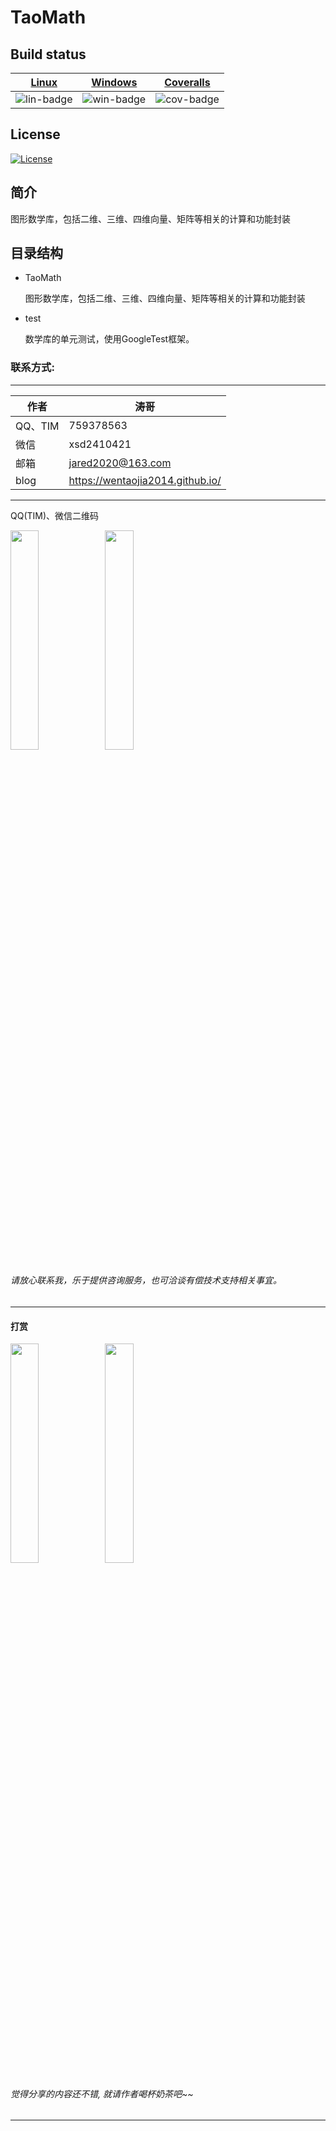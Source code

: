 # TaoMath
## Build status

| [Linux][lin-link] | [Windows][win-link] | [Coveralls][cov-link] |
| :---------------: | :-----------------: | :-------------------: |
| ![lin-badge]      | ![win-badge]        | ![cov-badge]          |

[lin-badge]: https://travis-ci.org/wentaojia2014/TaoMath.svg?branch=master "Travis build status"
[lin-link]: https://travis-ci.org/wentaojia2014/TaoMath "Travis build status"
[win-badge]: https://ci.appveyor.com/api/projects/status/txnsnhr67xtaf384?svg=true "AppVeyor build status"
[win-link]: https://ci.appveyor.com/project/jiawentao/taomath "AppVeyor build status"
[cov-badge]: https://coveralls.io/repos/github/wentaojia2014/TaoMath/badge.svg?branch=master "Coveralls coverage"
[cov-link]: https://coveralls.io/github/wentaojia2014/TaoMath?branch=master "Coveralls coverage"

## License
[![License](https://img.shields.io/badge/license-MIT-blue.svg)](https://github.com/wentaojia2014/TaoJson/blob/master/LICENSE)

## 简介

 图形数学库，包括二维、三维、四维向量、矩阵等相关的计算和功能封装

## 目录结构
- TaoMath

  图形数学库，包括二维、三维、四维向量、矩阵等相关的计算和功能封装

- test

  数学库的单元测试，使用GoogleTest框架。


### 联系方式:

***

| 作者 | 涛哥                           |
| ---- | -------------------------------- |
| QQ、TIM   | 759378563                      |
| 微信 | xsd2410421                       |
| 邮箱 | jared2020@163.com                |
| blog | https://wentaojia2014.github.io/ |

***

QQ(TIM)、微信二维码

<img src="https://github.com/wentaojia2014/wentaojia2014.github.io/blob/master/img/qq_connect.jpg?raw=true" width="30%" height="30%" /><img src="https://github.com/wentaojia2014/wentaojia2014.github.io/blob/master/img/weixin_connect.jpg?raw=true" width="30%" height="30%" />


###### 请放心联系我，乐于提供咨询服务，也可洽谈有偿技术支持相关事宜。

***
#### **打赏**
<img src="https://github.com/wentaojia2014/wentaojia2014.github.io/blob/master/img/weixin.jpg?raw=true" width="30%" height="30%" /><img src="https://github.com/wentaojia2014/wentaojia2014.github.io/blob/master/img/zhifubao.jpg?raw=true" width="30%" height="30%" />

###### 觉得分享的内容还不错, 就请作者喝杯奶茶吧~~
***

